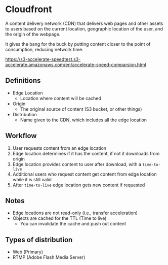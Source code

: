 # Cloudfront

A content delivery network (CDN) that delivers web pages and other assets to users based on the current location, geographic location of the user, and the origin of the webpage.

It gives the bang for the buck by putting content closer to the point of consumption, reducing network time.


https://s3-accelerate-speedtest.s3-accelerate.amazonaws.com/en/accelerate-speed-comparsion.html

## Definitions

- Edge Location 
    - Location where content will be cached
- Origin
    - The original source of content (S3 bucket, or other things)
- Distribution 
    - Name given to the CDN, which includes all the edge location


## Workflow

1) User requests content from an edge location
2) Edge location determines if it has the content, if not it downloads from origin
3) Edge location provides content to user after download, with a `time-to-live`
4) Additional users who request content get content from edge location while it is still valid
5) After `time-to-live` edge location gets new content if requested

## Notes

- Edge locations are not read-only (i.e., transfer acceleration)
- Objects are cached for the TTL (Time to live)
    - You can invalidate the cache and push out content

## Types of distribution

- Web (Primary)
- RTMP (Adobe Flash Media Server)